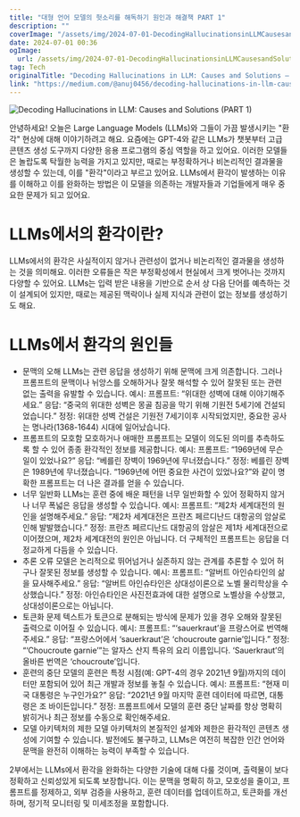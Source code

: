 ```yaml
---
title: "대형 언어 모델의 헛소리를 해독하기 원인과 해결책 PART 1"
description: ""
coverImage: "/assets/img/2024-07-01-DecodingHallucinationsinLLMCausesandSolutionsPART1_0.png"
date: 2024-07-01 00:36
ogImage: 
  url: /assets/img/2024-07-01-DecodingHallucinationsinLLMCausesandSolutionsPART1_0.png
tag: Tech
originalTitle: "Decoding Hallucinations in LLM: Causes and Solutions — PART 1"
link: "https://medium.com/@anuj0456/decoding-hallucinations-in-llm-causes-and-solutions-part-1-b4c67c00c1e6"
---
```



![Decoding Hallucinations in LLM: Causes and Solutions (PART 1)](https://www.example.com/assets/img/2024-07-01-DecodingHallucinationsinLLMCausesandSolutionsPART1_0.png)

안녕하세요! 오늘은 Large Language Models (LLMs)와 그들이 가끔 발생시키는 "환각" 현상에 대해 이야기하려고 해요. 요즘에는 GPT-4와 같은 LLMs가 챗봇부터 고급 콘텐츠 생성 도구까지 다양한 응용 프로그램의 중심 역할을 하고 있어요. 이러한 모델들은 놀랍도록 탁월한 능력을 가지고 있지만, 때로는 부정확하거나 비논리적인 결과물을 생성할 수 있는데, 이를 "환각"이라고 부르고 있어요. LLMs에서 환각이 발생하는 이유를 이해하고 이를 완화하는 방법은 이 모델을 의존하는 개발자들과 기업들에게 매우 중요한 문제가 되고 있어요.

# LLMs에서의 환각이란?

LLMs에서의 환각은 사실적이지 않거나 관련성이 없거나 비논리적인 결과물을 생성하는 것을 의미해요. 이러한 오류들은 작은 부정확성에서 현실에서 크게 벗어나는 것까지 다양할 수 있어요. LLMs는 입력 받은 내용을 기반으로 순서 상 다음 단어를 예측하는 것이 설계되어 있지만, 때로는 제공된 맥락이나 실제 지식과 관련이 없는 정보를 생성하기도 해요.

<div class="content-ad"></div>

# LLMs에서 환각의 원인들

- 문맥의 오해
LLMs는 관련 응답을 생성하기 위해 문맥에 크게 의존합니다. 그러나 프롬프트의 문맥이나 뉘앙스를 오해하거나 잘못 해석할 수 있어 잘못된 또는 관련 없는 출력을 유발할 수 있습니다.
예시:
프롬프트: “위대한 성벽에 대해 이야기해주세요.”
응답: “중국의 위대한 성벽은 몽골 침공을 막기 위해 기원전 5세기에 건설되었습니다.”
정정: 위대한 성벽 건설은 기원전 7세기이후 시작되었지만, 중요한 공사는 명나라(1368-1644) 시대에 일어났습니다.
- 프롬프트의 모호함
모호하거나 애매한 프롬프트는 모델이 의도된 의미를 추측하도록 할 수 있어 종종 환각적인 정보를 제공합니다.
예시:
프롬프트: “1969년에 무슨 일이 있었나요?”
응답: “베를린 장벽이 1969년에 무너졌습니다.”
정정: 베를린 장벽은 1989년에 무너졌습니다. “1969년에 어떤 중요한 사건이 있었나요?”와 같이 명확한 프롬프트는 더 나은 결과를 얻을 수 있습니다.
- 너무 일반화
LLMs는 훈련 중에 배운 패턴을 너무 일반화할 수 있어 정확하지 않거나 너무 폭넓은 응답을 생성할 수 있습니다.
예시:
프롬프트: “제2차 세계대전의 원인을 설명해주세요.”
응답: “제2차 세계대전은 프란츠 페르디난드 대항공의 암살로 인해 발발했습니다.”
정정: 프란츠 페르디난드 대항공의 암살은 제1차 세계대전으로 이어졌으며, 제2차 세계대전의 원인은 아닙니다. 더 구체적인 프롬프트는 응답을 더 정교하게 다듬을 수 있습니다.
- 추론 오류
모델은 논리적으로 뛰어넘거나 실존하지 않는 관계를 추론할 수 있어 허구나 잘못된 정보를 생성할 수 있습니다.
예시:
프롬프트: “알버트 아인슈타인의 삶을 묘사해주세요.”
응답: “알버트 아인슈타인은 상대성이론으로 노벨 물리학상을 수상했습니다.”
정정: 아인슈타인은 사진전효과에 대한 설명으로 노벨상을 수상했고, 상대성이론으로는 아닙니다.
- 토큰화 문제
텍스트가 토큰으로 분해되는 방식에 문제가 있을 경우 오해와 잘못된 출력으로 이어질 수 있습니다.
예시:
프롬프트: “‘sauerkraut’을 프랑스어로 번역해주세요.”
응답: “프랑스어에서 ‘sauerkraut’은 ‘choucroute garnie’입니다.”
정정: “‘Choucroute garnie’”는 알자스 산지 특유의 요리 이름입니다. ‘Sauerkraut’의 올바른 번역은 ‘choucroute’입니다.
- 훈련의 중단
모델의 훈련은 특정 시점(예: GPT-4의 경우 2021년 9월)까지의 데이터만 포함되어 있어 최근 개발과 정보를 놓칠 수 있습니다.
예시:
프롬프트: “현재 미국 대통령은 누구인가요?”
응답: “2021년 9월 마지막 훈련 데이터에 따르면, 대통령은 조 바이든입니다.”
정정: 프롬프트에서 모델의 훈련 중단 날짜를 항상 명확히 밝히거나 최근 정보를 수동으로 확인해주세요.
- 모델 아키텍처의 제한
모델 아키텍처의 본질적인 설계와 제한은 환각적인 콘텐츠 생성에 기여할 수 있습니다. 발전에도 불구하고, LLMs은 여전히 복잡한 인간 언어와 문맥을 완전히 이해하는 능력이 부족할 수 있습니다.

2부에서는 LLMs에서 환각을 완화하는 다양한 기술에 대해 다룰 것이며, 출력물이 보다 정확하고 신뢰성있게 되도록 보장합니다. 이는 문맥을 명확히 하고, 모호성을 줄이고, 프롬프트를 정제하고, 외부 검증을 사용하고, 훈련 데이터를 업데이트하고, 토큰화를 개선하며, 정기적 모니터링 및 미세조정을 포함합니다.